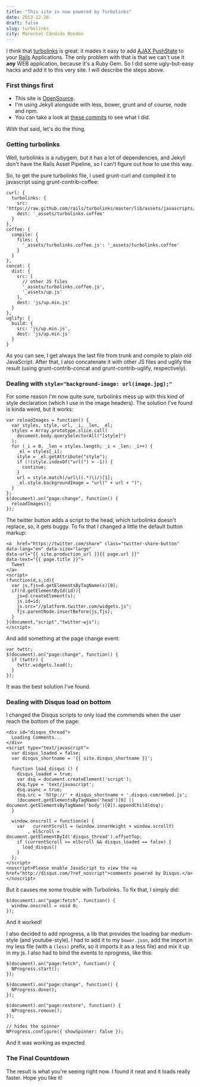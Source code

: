 ```yaml
---
title: "This site is now powered by Turbolinks"
date: 2013-12-26
draft: false
slug: turbolinks
city: Marechal Cândido Rondon
---
```


I think that [turbolinks](https://github.com/rails/turbolinks) is great: it mades it easy to add [AJAX PushState](https://www.google.com.br/search?q=AJAX+PushState) to your [Rails](http://rubyonrails.org/) Applications. The only problem with that is that we can't use it **any** WEB application, because it's a Ruby Gem. So I did some ugly-but-easy hacks and add it to this very site. I will describe the steps above.

### First things first

- This site is [OpenSource](https://github.com/caarlos0/caarlos0.github.com.git).
- I'm using Jekyll alongside with less, bower, grunt and of course, node and npm.
- You can take a look at [these commits](https://github.com/caarlos0/caarlos0.github.com/commit/cb17b421e57aec67f3d7a582696e62d863c3689f) to see what I did.

With that said, let's do the thing.

### Getting turbolinks

Well, turbolinks is a rubygem, but it has a lot of dependencies, and Jekyll don't have the Rails Asset Pipeline, so I can't figure out how to use this way.

So, to get the pure turbolinks file, I used grunt-curl and compiled it to javascript using grunt-contrib-coffee:

```
curl: {
  turbolinks: {
    src: 'https://raw.github.com/rails/turbolinks/master/lib/assets/javascripts/turbolinks.js.coffee',
    dest: '_assets/turbolinks.coffee'
  }
},
coffee: {
  compile: {
    files: {
      '_assets/turbolinks.coffee.js': '_assets/turbolinks.coffee'
    }
  }
},
concat: {
  dist: {
    src: [
      // other JS files
      '_assets/turbolinks.coffee.js',
      '_assets/up.js'
    ],
    dest: 'js/up.min.js'
  }
},
uglify: {
  build: {
    src: 'js/up.min.js',
    dest: 'js/up.min.js'
  }
}
```

As you can see, I get always the last file from trunk and compile to plain old JavaScript. After that, I also concatenate it with other JS files and uglify the result (using grunt-contrib-concat and grunt-contrib-uglify, respectively).

### Dealing with `style="background-image: url(image.jpg);"`

For some reason I'm now quite sure, turbolinks mess up with this kind of style declaration (which I use in the image headers). The solution I've found is kinda weird, but it works:

```
var reloadImages = function() {
  var styles, style, url, _i, _len, _el;
  styles = Array.prototype.slice.call(
    document.body.querySelectorAll("[style]")
  );
  for (_i = 0, _len = styles.length; _i < _len; _i++) {
    _el = styles[_i];
    style = _el.getAttribute("style");
    if (!(style.indexOf("url(") > -1)) {
      continue;
    }
    url = style.match(/url\((.*)\)/)[1];
    _el.style.backgroundImage = "url(" + url + ")";
  }
};
$(document).on("page:change", function() {
  reloadImages();
});
```

The twitter button adds a script to the head, which turbolinks doesn't replace, so, it gets buggy. To fix that I changed a little the default button markup:

```
<a  href="https://twitter.com/share" class="twitter-share-button"
data-lang="en" data-size="large"
data-url="{{ site.production_url }}{{ page.url }}"
data-text="{{ page.title }}">
  Tweet
</a>
<script>
!function(d,s,id){
  var js,fjs=d.getElementsByTagName(s)[0];
  if(!d.getElementById(id)){
    js=d.createElement(s);
    js.id=id;
    js.src="//platform.twitter.com/widgets.js";
    fjs.parentNode.insertBefore(js,fjs);
  }
}(document,"script","twitter-wjs");
</script>
```

And add something at the page change event:

```
var twttr;
$(document).on("page:change", function() {
  if (twttr) {
    twttr.widgets.load();
  }
});
```

It was the best solution I've found.

### Dealing with Disqus load on bottom

I changed the Disqus scripts to only load the commends when the user reach the bottom of the page:

```
<div id="disqus_thread">
  Loading Comments...
</div>
<script type="text/javascript">
  var disqus_loaded = false;
  var disqus_shortname = '{{ site.disqus_shortname }}';

  function load_disqus () {
    disqus_loaded = true;
    var dsq = document.createElement('script');
    dsq.type = 'text/javascript';
    dsq.async = true;
    dsq.src = 'http://' + disqus_shortname + '.disqus.com/embed.js';
    (document.getElementsByTagName('head')[0] || document.getElementsByTagName('body')[0]).appendChild(dsq);
  }

  window.onscroll = function(e) {
    var   currentScroll = (window.innerHeight + window.scrollY)
        , elScroll = document.getElementById('disqus_thread').offsetTop;
    if (currentScroll >= elScroll && disqus_loaded == false) {
      load_disqus()
    }
  };
</script>
<noscript>Please enable JavaScript to view the <a href="http://disqus.com/?ref_noscript">comments powered by Disqus.</a></noscript>
```

But it causes me some trouble with Turbolinks. To fix that, I simply did:

```
$(document).on("page:fetch", function() {
  window.onscroll = void 0;
});
```

And it worked!

I also decided to add nprogress, a lib that provides the loading bar medium-style (and youtube-style). I had to add it to my `bower.json`, add the import in my less file (with a `(less)` prefix, so it imports it as a less file) and mix it up in my js. I also had to bind the events to nprogress, like this:

```
$(document).on("page:fetch", function() {
  NProgress.start();
});

$(document).on("page:change", function() {
  NProgress.done();
});

$(document).on("page:restore", function() {
  NProgress.remove();
});

// hides the spinner
NProgress.configure({ showSpinner: false });
```

And it was working as expected.

### The Final Countdown

The result is what you're seeing right now. I found it neat and it loads really faster. Hope you like it!